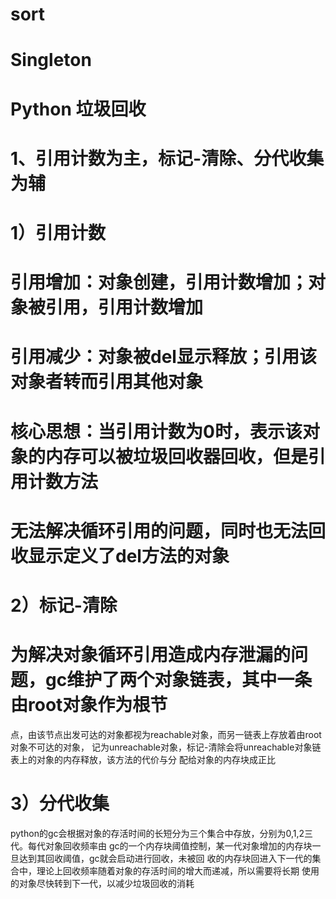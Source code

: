 # sort
# Singleton
# Python 垃圾回收
# 1、引用计数为主，标记-清除、分代收集为辅
# 1）引用计数
# 引用增加：对象创建，引用计数增加；对象被引用，引用计数增加
# 引用减少：对象被del显示释放；引用该对象者转而引用其他对象
# 核心思想：当引用计数为0时，表示该对象的内存可以被垃圾回收器回收，但是引用计数方法
# 无法解决循环引用的问题，同时也无法回收显示定义了del方法的对象

# 2）标记-清除
# 为解决对象循环引用造成内存泄漏的问题，gc维护了两个对象链表，其中一条由root对象作为根节
点，由该节点出发可达的对象都视为reachable对象，而另一链表上存放着由root对象不可达的对象，
记为unreachable对象，标记-清除会将unreachable对象链表上的对象的内存释放，该方法的代价与分
配给对象的内存块成正比

# 3）分代收集
python的gc会根据对象的存活时间的长短分为三个集合中存放，分别为0,1,2三代。每代对象回收频率由
gc的一个内存块阈值控制，某一代对象增加的内存块一旦达到其回收阈值，gc就会启动进行回收，未被回
收的内存块回进入下一代的集合中，理论上回收频率随着对象的存活时间的增大而递减，所以需要将长期
使用的对象尽快转到下一代，以减少垃圾回收的消耗